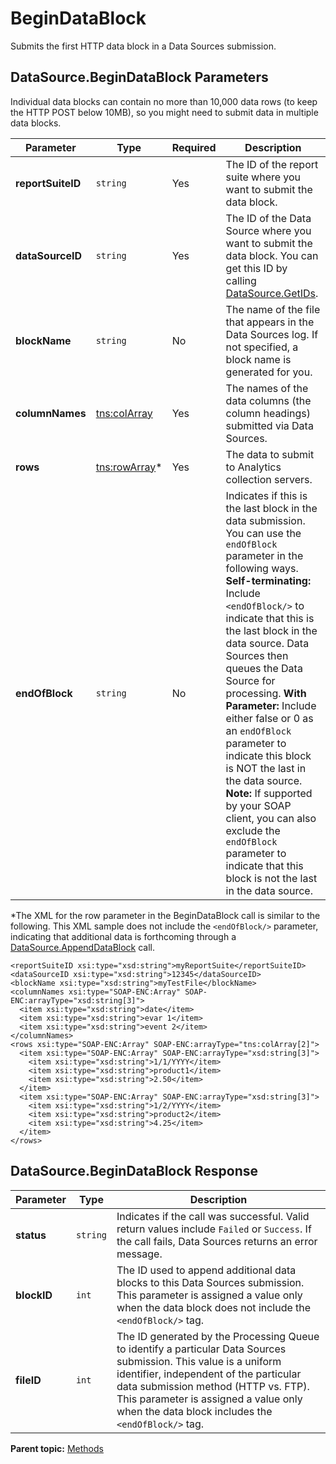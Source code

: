# BeginDataBlock

Submits the first HTTP data block in a Data Sources submission.

## DataSource.BeginDataBlock Parameters

Individual data blocks can contain no more than 10,000 data rows (to keep the HTTP POST below 10MB), so you might need to submit data in multiple data blocks.

|Parameter|Type|Required|Description|
|---------|----|--------|-----------|
| **reportSuiteID** | `string` | Yes | The ID of the report suite where you want to submit the data block. |
| **dataSourceID** | `string` | Yes | The ID of the Data Source where you want to submit the data block. You can get this ID by calling [DataSource.GetIDs](../../data-sources-api/methods/r_getIDs.md). |
| **blockName** | `string` | No | The name of the file that appears in the Data Sources log. If not specified, a block name is generated for you. |
| **columnNames** | [tns:colArray](../data_types/r_col_array.md#) | Yes | The names of the data columns (the column headings) submitted via Data Sources. |
| **rows** | [tns:rowArray](../data_types/r_row_array.md#)*| Yes | The data to submit to Analytics collection servers. |
| **endOfBlock** | `string` | No | Indicates if this is the last block in the data submission. You can use the `endOfBlock` parameter in the following ways. **Self-terminating:** Include `<endOfBlock/>` to indicate that this is the last block in the data source. Data Sources then queues the Data Source for processing. **With Parameter:** Include either false or 0 as an `endOfBlock` parameter to indicate this block is NOT the last in the data source. **Note:** If supported by your SOAP client, you can also exclude the `endOfBlock` parameter to indicate that this block is not the last in the data source. |

*The XML for the row parameter in the BeginDataBlock call is similar to the following. This XML sample does not include the `<endOfBlock/>` parameter, indicating that additional data is forthcoming through a [DataSource.AppendDataBlock](r_appendDataBlock.md#) call.

```
<reportSuiteID xsi:type="xsd:string">myReportSuite</reportSuiteID>
<dataSourceID xsi:type="xsd:string">12345</dataSourceID>
<blockName xsi:type="xsd:string">myTestFile</blockName>
<columnNames xsi:type="SOAP-ENC:Array" SOAP-ENC:arrayType="xsd:string[3]">
  <item xsi:type="xsd:string">date</item>
  <item xsi:type="xsd:string">evar 1</item>
  <item xsi:type="xsd:string">event 2</item>
</columnNames>
<rows xsi:type="SOAP-ENC:Array" SOAP-ENC:arrayType="tns:colArray[2]">
  <item xsi:type="SOAP-ENC:Array" SOAP-ENC:arrayType="xsd:string[3]">
    <item xsi:type="xsd:string">1/1/YYYY</item>
    <item xsi:type="xsd:string">product1</item>
    <item xsi:type="xsd:string">2.50</item>
  </item>
  <item xsi:type="SOAP-ENC:Array" SOAP-ENC:arrayType="xsd:string[3]">
    <item xsi:type="xsd:string">1/2/YYYY</item>
    <item xsi:type="xsd:string">product2</item>
    <item xsi:type="xsd:string">4.25</item>
  </item>
</rows>
```

## DataSource.BeginDataBlock Response

|Parameter|Type|Description|
|---------|----|-----------|
|**status** | `string` |Indicates if the call was successful. Valid return values include `Failed` or `Success`. If the call fails, Data Sources returns an error message.|
|**blockID** | `int` |The ID used to append additional data blocks to this Data Sources submission. This parameter is assigned a value only when the data block does not include the `<endOfBlock/>` tag.|
|**fileID** | `int` |The ID generated by the Processing Queue to identify a particular Data Sources submission. This value is a uniform identifier, independent of the particular data submission method (HTTP vs. FTP). This parameter is assigned a value only when the data block includes the `<endOfBlock/>` tag.|

**Parent topic:** [Methods](../methods/c_data_sources_methods.md)

